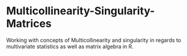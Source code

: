 # Multicollinearity-Singularity-Matrices
Working with concepts of Multicollinearity and singularity in regards to multivariate statistics as well as matrix algebra in R.
